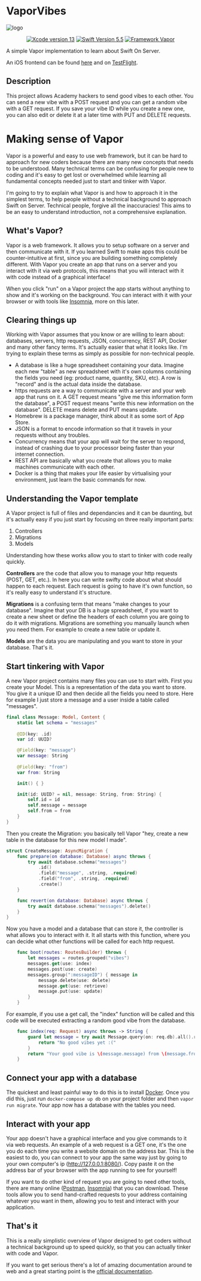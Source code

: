 
# VaporVibes

![logo](https://i.imgur.com/SjQqYIc.png)

<p align="center">
    <a href="#" alt="Xcode Version">
        <img src="https://img.shields.io/static/v1?label=XCode%20Version&message=13&color=brightgreen&logo=xcode" alt="Xcode version 13"></a>
    <a href="#" alt="Swift Version">
        <img src="https://img.shields.io/static/v1?label=Swift%20Version&message=5.5&color=brightgreen&logo=swift" alt="Swift Version 5.5"></a>
    <a href="#" alt="Framework Vapor">
        <img src="https://img.shields.io/static/v1?label=Framework&message=Vapor&color=brightgreen&logo=Vapor"
            alt="Framework Vapor"></a>        
			
</p>

A simple Vapor implementation to learn about Swift On Server.

An iOS frontend can be found [here](https://github.com/uevs/GoodVibes) and on [TestFlight](https://testflight.apple.com/join/oDaC4Crc).

## Description
This project allows Academy hackers to send good vibes to each other. You can send a new vibe with a POST request and you can get a random vibe with a GET request. If you save your vibe ID while you create a new one, you can also edit or delete it at a later time with PUT and DELETE requests.

# Making sense of Vapor
Vapor is a powerful and easy to use web framework, but it can be hard to approach for new coders because there are many new concepts that needs to be understood. Many technical terms can be confusing for people new to coding and it's easy to get lost or overwhelmed while learning all fundamental concepts needed just to start and tinker with Vapor.

I'm going to try to explain what Vapor is and how to approach it in the simplest terms, to help people without a technical background to approach Swift on Server.
Technical people, forgive all the inaccuracies! This aims to be an easy to understand introduction, not a comprehensive explanation.

## What's Vapor?
Vapor is a web framework. It allows you to setup software on a server and then communicate with it. If you learned Swift to make apps this could be counter-intuitive at first, since you are building something completely different. With Vapor you create an app that runs on a server and you interact with it via web protocols, this means that you will interact with it with code instead of a graphical interface!

When you click "run" on a Vapor project the app starts without anything to show and it's working on the background. You can interact with it with your browser or with tools like [Insomnia](https://insomnia.rest/), more on this later.

## Clearing things up

Working with Vapor assumes that you know or are willing to learn about: databases, servers, http requests, JSON, concurrency, REST API, Docker and many other fancy terms.
It's actually easier that what it looks like. I'm trying to explain these terms as simply as possible for non-technical people.

- A database is like a huge spreadsheet containing your data. Imagine each new "table" as new spreadsheet with it's own columns containing the fields you need (eg: product name, quantity, SKU, etc). A row is "record" and is the actual data inside the database.
- https requests are a way to communicate with a server and your web app that runs on it. A GET request means "give me this information form the database", a POST request means "write this new information on the database". DELETE means delete and PUT means update.
- Homebrew is a package manager, think about it as some sort of App Store.
- JSON is a format to encode information so that it travels in your requests without any troubles.
- Concurrency means that your app will wait for the server to respond, instead of crashing due to your processor being faster than your internet connection.
- REST API are basically what you create that allows you to make machines communicate with each other.
- Docker is a thing that makes your life easier by virtualising your environment, just learn the basic commands for now.

## Understanding the Vapor template

A Vapor project is full of files and dependancies and it can be daunting, but it's actually easy if you just start by focusing on three really important parts:

1) Controllers
2) Migrations
3) Models

Understanding how these works allow you to start to tinker with code really quickly.

**Controllers** are the code that allow you to manage your http requests (POST, GET, etc.). In here you can write swifty code about what should happen to each request. Each request is going to have it's own function, so it's really easy to understand it's structure.

**Migrations** is a confusing term that means "make changes to your database". Imagine that your DB is a huge spreadsheet, if you want to create a new sheet or define the headers of each column you are going to do it with migrations. Migrations are something you manually launch when you need them. For example to create a new table or update it.

**Models** are the data you are manipulating and you want to store in your database. That's it.

## Start tinkering with Vapor
A new Vapor project contains many files you can use to start with.
First you create your Model. This is a representation of the data you want to store. You give it a unique ID and then decide all the fields you need to store. Here for example I just store a message and a user inside a table called "messages".

```swift
final class Message: Model, Content {
    static let schema = "messages"
    
    @ID(key: .id)
    var id: UUID?

    @Field(key: "message")
    var message: String
    
    @Field(key: "from")
    var from: String

    init() { }

    init(id: UUID? = nil, message: String, from: String) {
        self.id = id
        self.message = message
        self.from = from
    }
}
```



Then you create the Migration: you basically tell Vapor "hey, create a new table in the database for this new model I made".

```swift
struct CreateMessage: AsyncMigration {
    func prepare(on database: Database) async throws {
        try await database.schema("messages")
            .id()
            .field("message", .string, .required)
            .field("from", .string, .required)
            .create()
    }

    func revert(on database: Database) async throws {
        try await database.schema("messages").delete()
    }
}
```

Now you have a model and a database that can store it, the controller is what allows you to interact with it. It all starts with this function, where you can decide what other functions will be called for each http request.

```swift
    func boot(routes: RoutesBuilder) throws {
        let messages = routes.grouped("vibes")
        messages.get(use: index)
        messages.post(use: create)
        messages.group(":messageID") { message in
            message.delete(use: delete)
            message.get(use: retrieve)
            message.put(use: update)
        }
    }
```

For example, if you use a get call, the "index" function will be called and this code will be executed extracting a random good vibe from the database.

```swift
    func index(req: Request) async throws -> String {
        guard let message = try await Message.query(on: req.db).all().randomElement() else {
            return "No good vibes yet :("
        }
        return "Your good vibe is \(message.message) from \(message.from)"
    }
```
## Connect your app with a database
The quickest and least painful way to do this is to install [Docker](https://www.docker.com/). Once you did this, just run `docker-compose up db` on your project folder and then `vapor run migrate`. Your app now has a database with the tables you need.
## Interact with your app

Your app doesn't have a graphical interface and you give commands to it via web requests. An example of a web request is a GET one, it's the one you do each time you write a website domain on the address bar. This is the easiest to do, you can connect to your app the same way just by going to your own computer's ip (http://127.0.0.1:8080/). Copy paste it on the address bar of your browser with the app running to see for yourself!

If you want to do other kind of request you are going to need other tools, there are many online ([Postman](https://www.postman.com/), [Insomnia](https://insomnia.rest/)) that you can download. These tools allow you to send hand-crafted requests to your address containing whatever you want in them, allowing you to test and interact with your application.


## That's it


This is a really simplistic overview of Vapor designed to get coders without a technical background up to speed quickly, so that you can actually tinker with code and Vapor. 

If you want to get serious there's a lot of amazing documentation around te web and a great starting point is the [official documentation](https://docs.vapor.codes/4.0/ "official documentation").
